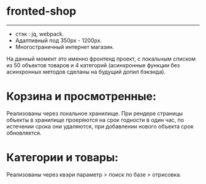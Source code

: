 # fronted-shop
---
- стэк : jq, webpack.
- Адаптивный под 350px - 1200px.
- Многостраничный интернет магазин.

На данный момент это именно фронтенд проект, с локальным списком из 50 объектов товаров и 4 категорий (асинхронные функции без асинхронных методов сделаны на будущий допил бэкэнда).

# Корзина и просмотренные: 
Реализованы через локальное хранилище.
При рендере страницы объекты в хранилище проеряются на срок годности в один час, по истечении срока они удаляются, при добавлении нового объекта срок обновляется.

#  Категории и товары: 
Реализованы через квэри параметр > поиск по базе > отрисовка.
